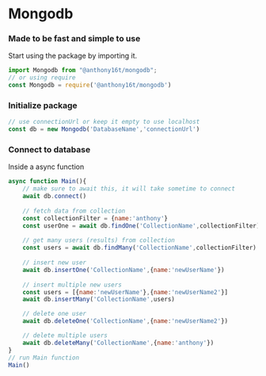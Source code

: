 # Mongodb
### Made to be fast and simple to use

Start using the package by importing it.
``` javascript
import Mongodb from "@anthony16t/mongodb";
// or using require
const Mongodb = require('@anthony16t/mongodb')
```
### Initialize package
``` javascript
// use connectionUrl or keep it empty to use localhost
const db = new Mongodb('DatabaseName','connectionUrl')
```
### Connect to database
Inside a async function
``` javascript
async function Main(){
    // make sure to await this, it will take sometime to connect
    await db.connect()
    
    // fetch data from collection
    const collectionFilter = {name:'anthony'}
    const userOne = await db.findOne('CollectionName',collectionFilter).toArray()
    
    // get many users (results) from collection
    const users = await db.findMany('CollectionName',collectionFilter).toArray()
    
    // insert new user
    await db.insertOne('CollectionName',{name:'newUserName'})
    
    // insert multiple new users
    const users = [{name:'newUserName'},{name:'newUserName2'}]
    await db.insertMany('CollectionName',users)

    // delete one user
    await db.deleteOne('CollectionName',{name:'newUserName2'})

    // delete multiple users
    await db.deleteMany('CollectionName',{name:'anthony'})
}
// run Main function
Main()
```